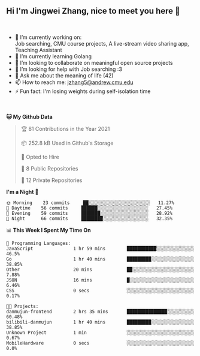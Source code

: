Hi I'm Jingwei Zhang, nice to meet you here 👋
---
<br>


- 🔭 I’m currently working on: <br>
    Job searching, CMU course projects, A live-stream video sharing app, Teaching Assistant
- 🌱 I’m currently learning Golang
- 👯 I’m looking to collaborate on meaningful open source projects
- 🤔 I’m looking for help with Job searching :3
- 💬 Ask me about the meaning of life (42)
- 📫 How to reach me: jzhang5@andrew.cmu.edu
- ⚡ Fun fact: I'm losing weights during self-isolation time
<br>


<!--START_SECTION:waka-->
**🐱 My Github Data** 

> 🏆 81 Contributions in the Year 2021
 > 
> 📦 252.8 kB Used in Github's Storage 
 > 
> 💼 Opted to Hire
 > 
> 📜 8 Public Repositories 
 > 
> 🔑 12 Private Repositories  
 > 
**I'm a Night 🦉** 

```text
🌞 Morning    23 commits     ██░░░░░░░░░░░░░░░░░░░░░░░   11.27% 
🌆 Daytime    56 commits     ██████░░░░░░░░░░░░░░░░░░░   27.45% 
🌃 Evening    59 commits     ███████░░░░░░░░░░░░░░░░░░   28.92% 
🌙 Night      66 commits     ████████░░░░░░░░░░░░░░░░░   32.35%

```


📊 **This Week I Spent My Time On** 

```text
💬 Programming Languages: 
JavaScript               1 hr 59 mins        ███████████░░░░░░░░░░░░░░   46.5% 
Go                       1 hr 40 mins        █████████░░░░░░░░░░░░░░░░   38.85% 
Other                    20 mins             ██░░░░░░░░░░░░░░░░░░░░░░░   7.88% 
JSON                     16 mins             █░░░░░░░░░░░░░░░░░░░░░░░░   6.46% 
CSS                      0 secs              ░░░░░░░░░░░░░░░░░░░░░░░░░   0.17%

🐱‍💻 Projects: 
danmujun-frontend        2 hrs 35 mins       ███████████████░░░░░░░░░░   60.48% 
bilibili-danmujun        1 hr 40 mins        █████████░░░░░░░░░░░░░░░░   38.85% 
Unknown Project          1 min               ░░░░░░░░░░░░░░░░░░░░░░░░░   0.67% 
MobileHardware           0 secs              ░░░░░░░░░░░░░░░░░░░░░░░░░   0.0%

```


<!--END_SECTION:waka-->
